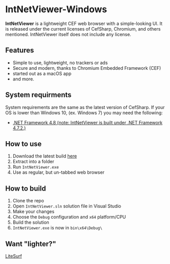 # IntNetViewer-Windows
**IntNetViewer** is a lightweight CEF web browser with a simple-looking UI. It is released under the current licenses of CefSharp, Chromium, and others mentioned. IntNetViewer itself does not include any license.

## Features
* Simple to use, lightweight, no trackers or ads
* Secure and modern, thanks to Chromium Embedded Framework (CEF)
* started out as a macOS app
* and more.

## System requirments
System requirements are the same as the latest version of CefSharp. If your OS is lower than Windows 10, (ex. Windows 7) you may need the following:

* [.NET Framework 4.8 (note: IntNetViewer is built under .NET Framework 4.7.2.)](https://dotnet.microsoft.com/download/dotnet-framework/net48)

## How to use
1. Download the latest build [here](https://github.com/robloxboy100058/IntNetViewer-Windows/releases)
2. Extract into a folder
3. Run `IntNetViewer.exe`
4. Use as regular, but un-tabbed web browser

## How to build
1. Clone the repo
2. Open `IntNetViewer.sln` solution file in Visual Studio
3. Make your changes
4. Choose the `Debug` configuration and `x64` platform/CPU
5. Build the solution
6. `IntNetViewer.exe` is now in `bin\x64\Debug\`

## Want "lighter?"
[LiteSurf](https://github.com/robloxboy100058/litesurf)
